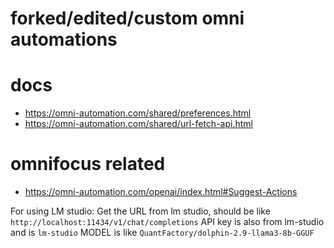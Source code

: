 # forked/edited/custom omni automations


# docs
- https://omni-automation.com/shared/preferences.html
- https://omni-automation.com/shared/url-fetch-api.html

# omnifocus related
- https://omni-automation.com/openai/index.html#Suggest-Actions

For using LM studio:
Get the URL from lm studio, should be like `http://localhost:11434/v1/chat/completions`
API key is also from lm-studio and is `lm-studio`
MODEL is like `QuantFactory/dolphin-2.9-llama3-8b-GGUF`

